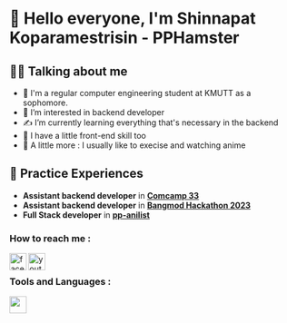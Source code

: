# 👋 Hello everyone, I'm Shinnapat Koparamestrisin - PPHamster

## 🧑‍🎓 Talking about me
- 🏫 I'm a regular computer engineering student at KMUTT as a sophomore.
- 👀 I’m interested in backend developer
- ✍ I’m currently learning everything that's necessary in the backend
- 📖 I have a little front-end skill too
- 💪 A little more : I usually like to execise and watching anime
 
## 🎯 Practice Experiences
- **Assistant backend developer** in **[Comcamp 33](https://github.com/cpe-kmutt-student/comcamp33)**
- **Assistant backend developer** in **[Bangmod Hackathon 2023](https://github.com/cpe-kmutt-student/bangmod-hackathon-2023)**
- **Full Stack developer** in **[pp-anilist](https://github.com/PPHamster/anime-list)**

### How to reach me :

[<img align="left" alt="facebook" width="30px" src="https://upload.wikimedia.org/wikipedia/en/thumb/0/04/Facebook_f_logo_%282021%29.svg/800px-Facebook_f_logo_%282021%29.svg.png" />][facebook]
[<img align="left" alt="youtube" width="30px" src="https://png.pngtree.com/png-vector/20221018/ourmid/pngtree-youtube-social-media-round-icon-png-image_6315993.png" />][youtube]

<br />

### Tools and Languages :

<img align="languages" height="30" src="https://skillicons.dev/icons?i=vscode,eclipse,java,js,ts,nodejs,react,nextjs,tailwindcss,mysql,mongodb,git,docker,firebase"  />

  
[facebook]: https://www.facebook.com/ShinnapatPP
[youtube]: https://www.youtube.com/channel/UC8KmM4h4TQBhEbmRO2-

